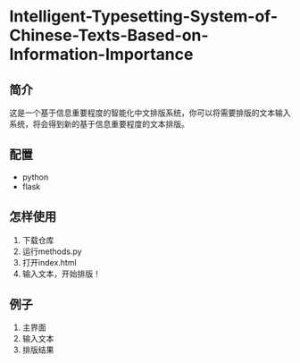 # Intelligent-Typesetting-System-of-Chinese-Texts-Based-on-Information-Importance
## 简介

这是一个基于信息重要程度的智能化中文排版系统，你可以将需要排版的文本输入系统，将会得到新的基于信息重要程度的文本排版。

## 配置

* python
* flask

## 怎样使用

1. 下载仓库
2. 运行methods.py
3. 打开index.html
4. 输入文本，开始排版！

## 例子

1. 主界面
2. 输入文本
3. 排版结果
